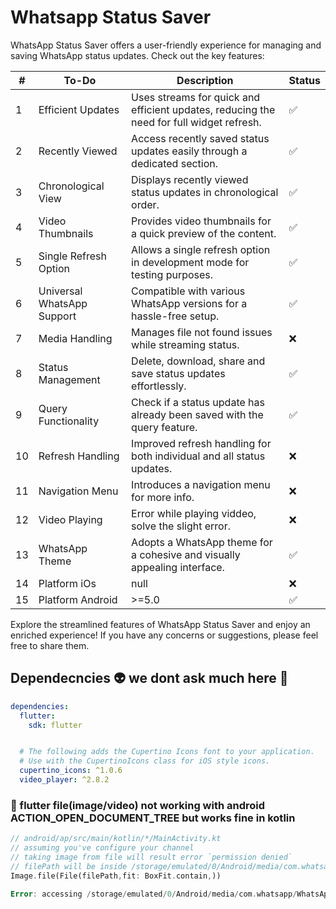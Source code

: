 # Whatsapp Status Saver

WhatsApp Status Saver offers a user-friendly experience for managing and saving WhatsApp status updates. Check out the key features:

| #  | To-Do                      | Description                                                                                        | Status |
| -- | -------------------------- | -------------------------------------------------------------------------------------------------- | ------ |
| 1  | Efficient Updates          | Uses streams for quick and efficient updates, reducing the need for full widget refresh.           | ✅     |
| 2  | Recently Viewed            | Access recently saved status updates easily through a dedicated section.                           | ✅     |
| 3  | Chronological View         | Displays recently viewed status updates in chronological order.                                    | ✅     |
| 4  | Video Thumbnails           | Provides video thumbnails for a quick preview of the content.                                      | ✅     |
| 5  | Single Refresh Option      | Allows a single refresh option in development mode for testing purposes.                           | ✅     |
| 6  | Universal WhatsApp Support | Compatible with various WhatsApp versions for a hassle-free setup.                                 | ✅     |
| 7  | Media Handling             | Manages file not found issues while streaming status.                                              | ❌     |
| 8  | Status Management          | Delete, download, share and save status updates effortlessly.                                      | ✅     |
| 9  | Query Functionality        | Check if a status update has already been saved with the query feature.                            | ✅     |
| 10 | Refresh Handling           | Improved refresh handling for both individual and all status updates.                              | ❌     |
| 11 | Navigation Menu            | Introduces a navigation menu for more info.                                                        | ❌     |
| 12 | Video Playing              | Error while playing viddeo, solve the slight error.                                                | ❌     |
| 13 | WhatsApp Theme             | Adopts a WhatsApp theme for a cohesive and visually appealing interface.                           | ✅     |
| 14 | Platform iOs               | null                                                                                               | ❌     |
| 15 | Platform Android           | >=5.0                                                                                              | ✅     |

Explore the streamlined features of WhatsApp Status Saver and enjoy an enriched experience! If you have any concerns or suggestions, please feel free to share them.

## Dependecncies :alien: we dont ask much here  :poop:

```yaml
dependencies:
  flutter:
    sdk: flutter


  # The following adds the Cupertino Icons font to your application.
  # Use with the CupertinoIcons class for iOS style icons.
  cupertino_icons: ^1.0.6
  video_player: ^2.8.2
```

### :bug: flutter file(image/video) not working with android ACTION_OPEN_DOCUMENT_TREE but works fine in kotlin

```dart
// android/ap/src/main/kotlin/*/MainActivity.kt
// assuming you've configure your channel 
// taking image from file will result error `permission denied`
// filePath will be inside /storage/emulated/0/Android/media/com.whatsapp/WhatsApp/Media/
Image.file(File(filePath,fit: BoxFit.contain,))

Error: accessing /storage/emulated/0/Android/media/com.whatsapp/WhatsApp/Media/ Permission Denied
```